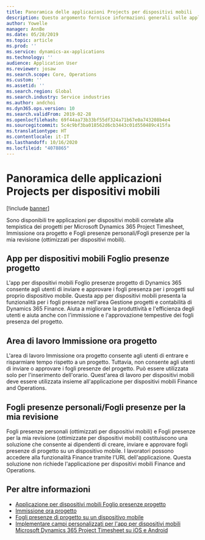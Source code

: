 ```yaml
---
title: Panoramica delle applicazioni Projects per dispositivi mobili
description: Questo argomento fornisce informazioni generali sulle applicazioni relative alla tempistica dei progetti per Microsoft Dynamics 365 Project Timesheet, Immissione ora progetto e Fogli presenze personali/Fogli presenze disponibili su un dispositivo mobile.
author: Yowelle
manager: AnnBe
ms.date: 05/28/2019
ms.topic: article
ms.prod: ''
ms.service: dynamics-ax-applications
ms.technology: ''
audience: Application User
ms.reviewer: josaw
ms.search.scope: Core, Operations
ms.custom: ''
ms.assetid: ''
ms.search.region: Global
ms.search.industry: Service industries
ms.author: andchoi
ms.dyn365.ops.version: 10
ms.search.validFrom: 2019-02-28
ms.openlocfilehash: 69f44aa73b33bf55df324a71b67e0a743208b4e4
ms.sourcegitcommit: 5c4c9bf3ba018562d6cb3443c01d550489c415fa
ms.translationtype: HT
ms.contentlocale: it-IT
ms.lasthandoff: 10/16/2020
ms.locfileid: "4078865"
---
```

# <a name="project-mobile-applications-overview"></a>Panoramica delle applicazioni Projects per dispositivi mobili

[!include [banner](../includes/banner.md)]

Sono disponibili tre applicazioni per dispositivi mobili correlate alla tempistica dei progetti per Microsoft Dynamics 365 Project Timesheet, Immissione ora progetto e Fogli presenze personali/Fogli presenze per la mia revisione (ottimizzati per dispositivi mobili).

## <a name="project-timesheet-mobile-app"></a>App per dispositivi mobili Foglio presenze progetto

L'app per dispositivi mobili Foglio presenze progetto di Dynamics 365 consente agli utenti di inviare e approvare i fogli presenza per i progetti sul proprio dispositivo mobile. Questa app per dispositivi mobili presenta la funzionalità per i fogli presenze nell'area Gestione progetti e contabilità di Dynamics 365 Finance. Aiuta a migliorare la produttività e l'efficienza degli utenti e aiuta anche con l'immissione e l'approvazione tempestive dei fogli presenza del progetto.

## <a name="project-time-entry-workspace"></a>Area di lavoro Immissione ora progetto

L'area di lavoro Immissione ora progetto consente agli utenti di entrare e risparmiare tempo rispetto a un progetto. Tuttavia, non consente agli utenti di inviare o approvare i fogli presenze del progetto. Può essere utilizzata solo per l'inserimento dell'orario. Quest'area di lavoro per dispositivi mobili deve essere utilizzata insieme all'applicazione per dispositivi mobili Finance and Operations.

## <a name="my-timesheetstimesheets-for-my-review"></a>Fogli presenze personali/Fogli presenze per la mia revisione

Fogli presenze personali (ottimizzati per dispositivi mobili) e Fogli presenze per la mia revisione (ottimizzate per dispositivi mobili) costituiscono una soluzione che consente ai dipendenti di creare, inviare e approvare fogli presenze di progetto su un dispositivo mobile. I lavoratori possono accedere alla funzionalità Finance tramite l'URL dell'applicazione. Questa soluzione non richiede l'applicazione per dispositivi mobili Finance and Operations.

## <a name="for-more-information"></a>Per altre informazioni

- [Applicazione per dispositivi mobili Foglio presenze progetto](project-timesheet.md)
- [Immissione ora progetto]( project-time-entry-mobile-workspace.md)
- [Fogli presenze di progetto su un dispositivo mobile](Mobile-timesheets.md)
- [Implementare campi personalizzati per l'app per dispositivi mobili Microsoft Dynamics 365 Project Timesheet su iOS e Android](custom-fields-mobile.md)
